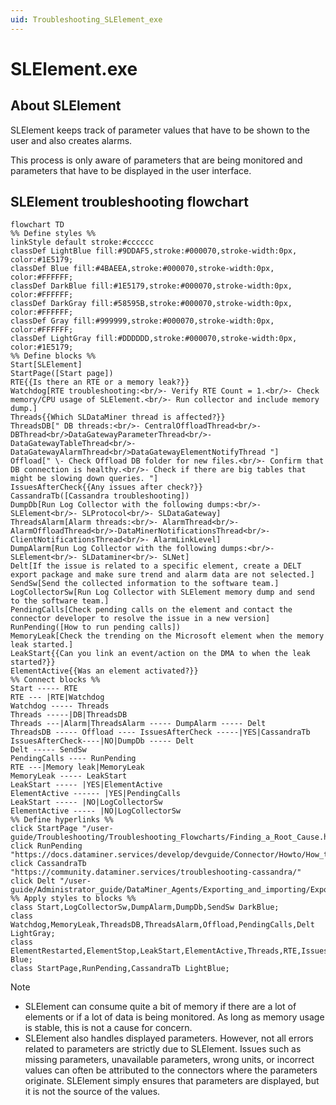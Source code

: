 ```yaml
---
uid: Troubleshooting_SLElement_exe
---
```


# SLElement.exe

## About SLElement

SLElement keeps track of parameter values that have to be shown to the user and also creates alarms.

This process is only aware of parameters that are being monitored and parameters that have to be displayed in the user interface.

## SLElement troubleshooting flowchart

```mermaid
flowchart TD
%% Define styles %%
linkStyle default stroke:#cccccc
classDef LightBlue fill:#9DDAF5,stroke:#000070,stroke-width:0px, color:#1E5179;
classDef Blue fill:#4BAEEA,stroke:#000070,stroke-width:0px, color:#FFFFFF;
classDef DarkBlue fill:#1E5179,stroke:#000070,stroke-width:0px, color:#FFFFFF;
classDef DarkGray fill:#58595B,stroke:#000070,stroke-width:0px, color:#FFFFFF;
classDef Gray fill:#999999,stroke:#000070,stroke-width:0px, color:#FFFFFF;
classDef LightGray fill:#DDDDDD,stroke:#000070,stroke-width:0px, color:#1E5179;
%% Define blocks %%
Start[SLElement]
StartPage([Start page])
RTE{{Is there an RTE or a memory leak?}}
Watchdog[RTE troubleshooting:<br/>- Verify RTE Count = 1.<br/>- Check memory/CPU usage of SLElement.<br/>- Run collector and include memory dump.]
Threads{{Which SLDataMiner thread is affected?}}
ThreadsDB[" DB threads:<br/>- CentralOffloadThread<br/>- DBThread<br/>DataGatewayParameterThread<br/>- DataGatewayTableThread<br/>- DataGatewayAlarmThread<br/>DataGatewayElementNotifyThread "]
Offload[" \- Check Offload DB folder for new files.<br/>- Confirm that DB connection is healthy.<br/>- Check if there are big tables that might be slowing down queries. "]
IssuesAfterCheck{{Any issues after check?}}
CassandraTb([Cassandra troubleshooting])
DumpDb[Run Log Collector with the following dumps:<br/>- SLElement<br/>- SLProtocol<br/>- SLDataGateway]
ThreadsAlarm[Alarm threads:<br/>- AlarmThread<br/>- AlarmOffloadThread<br/>-DataMinerNotificationsThread<br/>- ClientNotificationsThread<br/>- AlarmLinkLevel]
DumpAlarm[Run Log Collector with the following dumps:<br/>- SLElement<br/>- SLDataminer<br/>- SLNet]
Delt[If the issue is related to a specific element, create a DELT export package and make sure trend and alarm data are not selected.]
SendSw[Send the collected information to the software team.]
LogCollectorSw[Run Log Collector with SLElement memory dump and send to the software team.]
PendingCalls[Check pending calls on the element and contact the connector developer to resolve the issue in a new version]
RunPending([How to run pending calls])
MemoryLeak[Check the trending on the Microsoft element when the memory leak started.]
LeakStart{{Can you link an event/action on the DMA to when the leak started?}}
ElementActive{{Was an element activated?}}
%% Connect blocks %%
Start ----- RTE
RTE --- |RTE|Watchdog
Watchdog ----- Threads
Threads -----|DB|ThreadsDB
Threads ---|Alarm|ThreadsAlarm ----- DumpAlarm ----- Delt
ThreadsDB ----- Offload ---- IssuesAfterCheck -----|YES|CassandraTb
IssuesAfterCheck----|NO|DumpDb ----- Delt
Delt ----- SendSw
PendingCalls ---- RunPending
RTE ---|Memory leak|MemoryLeak
MemoryLeak ----- LeakStart
LeakStart ----- |YES|ElementActive
ElementActive ------ |YES|PendingCalls
LeakStart ----- |NO|LogCollectorSw
ElementActive ----- |NO|LogCollectorSw
%% Define hyperlinks %%
click StartPage "/user-guide/Troubleshooting/Troubleshooting_Flowcharts/Finding_a_Root_Cause.html"
click RunPending "https://docs.dataminer.services/develop/devguide/Connector/Howto/How_to_retrieve_protocol_pending_calls.html"
click CassandraTb "https://community.dataminer.services/troubleshooting-cassandra/"
click Delt "/user-guide/Administrator_guide/DataMiner_Agents/Exporting_and_importing/Exporting_elements_services_etc_to_a_dmimport_file.html"
%% Apply styles to blocks %%
class Start,LogCollectorSw,DumpAlarm,DumpDb,SendSw DarkBlue;
class Watchdog,MemoryLeak,ThreadsDB,ThreadsAlarm,Offload,PendingCalls,Delt LightGray;
class ElementRestarted,ElementStop,LeakStart,ElementActive,Threads,RTE,IssuesAfterCheck Blue;
class StartPage,RunPending,CassandraTb LightBlue;
```

> [!NOTE]
>
> - SLElement can consume quite a bit of memory if there are a lot of elements or if a lot of data is being monitored. As long as memory usage is stable, this is not a cause for concern.
> - SLElement also handles displayed parameters. However, not all errors related to parameters are strictly due to SLElement. Issues such as missing parameters, unavailable parameters, wrong units, or incorrect values can often be attributed to the connectors where the parameters originate. SLElement simply ensures that parameters are displayed, but it is not the source of the values.
